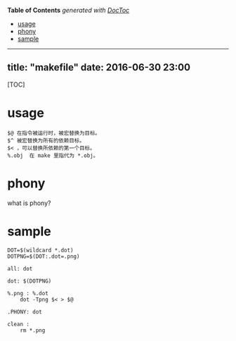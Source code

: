 <!-- START doctoc generated TOC please keep comment here to allow auto update -->
<!-- DON'T EDIT THIS SECTION, INSTEAD RE-RUN doctoc TO UPDATE -->
**Table of Contents**  *generated with [DocToc](https://github.com/thlorenz/doctoc)*

- [usage](#usage)
- [phony](#phony)
- [sample](#sample)

<!-- END doctoc generated TOC please keep comment here to allow auto update -->

---
title: "makefile"
date: 2016-06-30 23:00
---
[TOC]

# usage
```
$@ 在指令被运行时，被宏替换为目标。
$^ 被宏替换为所有的依赖目标。
$< ，可以替换所依赖的第一个目标。
%.obj  在 make 里指代为 *.obj。
```
# phony
what is phony?

# sample

```
DOT=$(wildcard *.dot)
DOTPNG=$(DOT:.dot=.png)

all: dot

dot: $(DOTPNG)

%.png : %.dot	
	dot -Tpng $< > $@

.PHONY: dot

clean :
	rm *.png 

```
